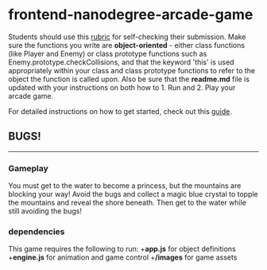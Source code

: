 frontend-nanodegree-arcade-game
===============================

Students should use this [rubric](https://review.udacity.com/#!/projects/2696458597/rubric) for self-checking their submission. Make sure the functions you write are **object-oriented** - either class functions (like Player and Enemy) or class prototype functions such as Enemy.prototype.checkCollisions, and that the keyword 'this' is used appropriately within your class and class prototype functions to refer to the object the function is called upon. Also be sure that the **readme.md** file is updated with your instructions on both how to 1. Run and 2. Play your arcade game.

For detailed instructions on how to get started, check out this [guide](https://docs.google.com/document/d/1v01aScPjSWCCWQLIpFqvg3-vXLH2e8_SZQKC8jNO0Dc/pub?embedded=true).

## BUGS!
--------

### Gameplay

You must get to the water to become a princess, but the mountains are blocking your way! Avoid the bugs and 
collect a magic blue crystal to topple the mountains and reveal the shore beneath. Then get to the water while
 still avoiding the bugs!

### dependencies

This game requires the following to run:
+**app.js** for object definitions
+**engine.js** for animation and game control
+**/images** for game assets
